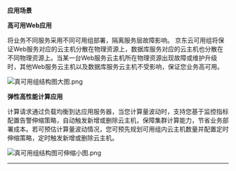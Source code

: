 **应用场景**

**高可用Web应用**

将业务不同服务采用不同可用组部署，隔离服务层故障影响。 京东云可用组将保证Web服务对应的云主机分散在物理资源上，数据库服务对应的云主机也分散在不同物理资源上。当某一台Web服务云主机所在物理资源出现故障或维护升级时，其他Web服务云主机以及数据库服务云主机不受影响，保证您业务高可用。

![真可用组结构图大图.png](https://img1.jcloudcs.com/cms/378afc9f-41b4-4fa0-91d5-64ef976d588420180424154329.png)

**弹性高性能计算应用**

计算请求通过负载均衡到达应用服务器，当您计算量波动时，支持您基于监控指标配置告警伸缩策略，自动触发新增或删除云主机，保障集群计算能力，节省业务部署成本。若可预估计算量波动情况，您可预先规划可用组内云主机数量并配置定时伸缩策略，定时触发新增或删除云主机。

![真可用组结构图可伸缩小图.png](https://img1.jcloudcs.com/cms/7c394948-aa6f-483c-9472-3bb340dc01fb20180424154547.png)

****